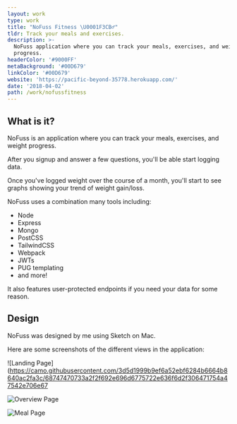```yaml
---
layout: work
type: work
title: "NoFuss Fitness \U0001F3CB️‍♂️"
tldr: Track your meals and exercises.
description: >-
  NoFuss application where you can track your meals, exercises, and weight
  progress. 
headerColor: '#9000FF'
metaBackground: '#00D679'
linkColor: '#00D679'
website: 'https://pacific-beyond-35778.herokuapp.com/'
date: '2018-04-02'
path: /work/nofussfitness
---
```

## What is it?

NoFuss is an application where you can track your meals, exercises, and weight progress.

After you signup and answer a few questions, you'll be able start logging data.

Once you've logged weight over the course of a month, you'll start to see graphs showing your trend of weight gain/loss.

NoFuss uses a combination many tools including:

- Node
- Express
- Mongo
- PostCSS
- TailwindCSS
- Webpack
- JWTs
- PUG templating
- and more!

It also features user-protected endpoints if you need your data for some reason.

## Design
NoFuss was designed by me using Sketch on Mac. 

Here are some screenshots of the different views in the application:

![Landing Page](https://camo.githubusercontent.com/3d5d1999b9ef6a52ebf6284b6664b8640ac2fa3c/68747470733a2f2f692e696d6775722e636f6d2f306471754a47542e706e67

![Overview Page](https://camo.githubusercontent.com/46cec6b3537154e048cc4322853e96de7d5b2b5a/68747470733a2f2f692e696d6775722e636f6d2f397a52655270702e706e67)

![Meal Page](https://camo.githubusercontent.com/45f1dc3d56956c071fd755d6f1f7d9449f1709e8/68747470733a2f2f692e696d6775722e636f6d2f506d4b72597a762e706e67)
